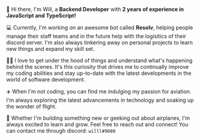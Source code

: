 👋 Hi there, I'm Will, a **Backend Developer** with **2 years of experience in JavaScript and TypeScript!**

💻 Currently, I'm working on an awesome bot called **Resolv**, helping people manage their staff teams and in the future help with the logisitics of their discord server. I'm also always tinkering away on personal projects to learn new things and expand my skill set.

🕵️‍♂️ I love to get under the hood of things and understand what's happening behind the scenes. It's this curiosity that drives me to continually improve my coding abilities and stay up-to-date with the latest developments in the world of software development.

✈️ When I'm not coding, you can find me indulging my passion for aviation. I'm always exploring the latest advancements in technology and soaking up the wonder of flight.

🚀 Whether I'm building something new or geeking out about airplanes, I'm always excited to learn and grow. Feel free to reach out and connect!
You can contact me through discord: `willl#9080`
